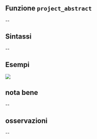 ## Funzione `project_abstract`

--

## Sintassi

--

## Esempi

<img src="/img/variabili/project_abstract/project_abstract1.png">

## nota bene

--

## osservazioni

--